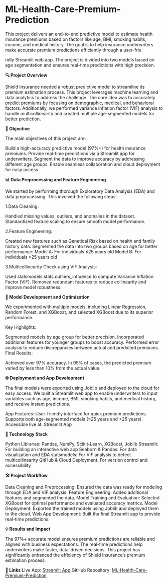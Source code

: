 # ML-Health-Care-Premium-Prediction

This project delivers an end-to-end predictive model to estimate health insurance premiums based on factors like age, BMI, smoking habits, income, and medical history. The goal is to help insurance underwriters make accurate premium predictions efficiently through a user-frie

ndly Streamlit web app. The project is divided into two models based on age segmentation and ensures real-time predictions with high precision.

**🔍 Project Overview**

Shield Insurance needed a robust predictive model to streamline its premium estimation process. This project leverages machine learning and data analytics to address the challenge. The core idea was to accurately predict premiums by focusing on demographic, medical, and behavioral factors. Additionally, we performed variance inflation factor (VIF) analysis to handle multicollinearity and created multiple age-segmented models for better prediction.

**🎯 Objective**

The main objectives of this project are:

Build a high-accuracy predictive model (97%+) for health insurance premiums.
Provide real-time predictions via a Streamlit app for underwriters.
Segment the data to improve accuracy by addressing different age groups.
Enable seamless collaboration and cloud deployment for easy access.

**📊 Data Preprocessing and Feature Engineering**

We started by performing thorough Exploratory Data Analysis (EDA) and data preprocessing. This involved the following steps:

1.Data Cleaning:

Handled missing values, outliers, and anomalies in the dataset.
Standardized feature scaling to ensure smooth model performance.

2.Feature Engineering:

Created new features such as Genetical Risk based on health and family history data.
Segmented the data into two groups based on age for better performance:
Model A: For individuals ≤25 years old
Model B: For individuals >25 years old

3.Multicollinearity Check using VIF Analysis:

Used statsmodels.stats.outliers_influence to compute Variance Inflation Factor (VIF).
Removed redundant features to reduce collinearity and improve model robustness.


**🧠 Model Development and Optimization**

We experimented with multiple models, including Linear Regression, Random Forest, and XGBoost, and selected XGBoost due to its superior performance.

Key Highlights:

Segmented models by age group for better precision.
Incorporated additional features for younger groups to boost accuracy.
Performed error analysis to reduce discrepancies between actual and predicted premiums.
Final Results:

Achieved over 97% accuracy.
In 95% of cases, the predicted premium varied by less than 10% from the actual value.

**🌐 Deployment and App Development**

The final models were exported using Joblib and deployed to the cloud for easy access. We built a Streamlit web app to enable underwriters to input variables such as age, income, BMI, smoking habits, and medical history, and receive instant predictions.


App Features:
User-friendly interface for quick premium predictions.
Supports both age-segmented models (≤25 years and >25 years).
Accessible live at: Streamlit App

**🔧 Technology Stack**

Python Libraries: Pandas, NumPy, Scikit-Learn, XGBoost, Joblib
Streamlit: For building an interactive web app
Seaborn & Pandas: For data visualization and EDA
statsmodels: For VIF analysis to detect multicollinearity
GitHub & Cloud Deployment: For version control and accessibility

**🛠 Project Workflow**

Data Cleaning and Preprocessing: Ensured the data was ready for modeling through EDA and VIF analysis.
Feature Engineering: Added additional features and segmented the data.
Model Training and Evaluation: Selected XGBoost for optimal performance and evaluated accuracy metrics.
Model Deployment: Exported the trained models using Joblib and deployed them to the cloud.
Web App Development: Built the final Streamlit app to provide real-time predictions.

**💡 Results and Impact**

The 97%+ accurate model ensures premium predictions are reliable and aligned with business expectations.
The real-time predictions help underwriters make faster, data-driven decisions.
This project has significantly enhanced the efficiency of Shield Insurance’s premium estimation process.

**🔗 Links**
Live App: [Streamlit App](https://healthcarepremiumprediction.streamlit.app/)
GitHub Repository: [ML-Health-Care-Premium-Prediction](https://github.com/Saurabh2535/ML-Health-Care-Premium-Prediction/tree/main)


